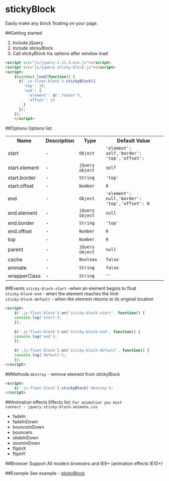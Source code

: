 stickyBlock
===============
Easily make any block floating on your page.

##Getting started
1. Include jQuery
2. Include stickyBlock
3. Call stickyBlock his options after window load

```html
<script src="js/jquery-1.11.3.min.js"></script>
<script src="js/jquery.sticky-block.js"></script>
<script>
    $(window).load(function() {
      $('.js-float-block').stickyBlock({
        'top': 20,
        'end': {
          'element': $('.footer'),
          'offset': 20
        }
      });
    });
    </script>
```

##Options
Options list:
<table>
    <tr>
      <th>Name</td>
      <th>Description</th>
      <th>Type</th>
      <th>Default Value</th>
    </tr>
    <tr>
      <td>start</td>
      <td>-</td>
      <td><code>Object</code></td>
      <td><code>'element': self,'border': 'top','offset': </code></td>
    </tr>
    <tr>
      <td>start.element</td>
      <td>-</td>
      <td><code>jQuery object</code></td>
      <td><code>self</code></td>
    </tr>
    <tr>
      <td>start.border</td>
      <td>-</td>
      <td><code>String</code></td>
      <td><code>'top'</code></td>
    </tr>
    <tr>
      <td>start.offset</td>
      <td>-</td>
      <td><code>Number</code></td>
      <td><code>0</code></td>
    </tr>
    <tr>
      <td>end</td>
      <td>-</td>
      <td><code>Object</code></td>
      <td><code>'element': null,'border': 'top','offset': 0</code></td>
    </tr>
    <tr>
      <td>end.element</td>
      <td>-</td>
      <td><code>jQuery object</code></td>
      <td><code>null</code></td>
    </tr>
    <tr>
      <td>end.border</td>
      <td>-</td>
      <td><code>String</code></td>
      <td><code>'top'</code></td>
    </tr>
    <tr>
      <td>end.offset</td>
      <td>-</td>
      <td><code>Number</code></td>
      <td><code>0</code></td>
    </tr>
    <tr>
      <td>top</td>
      <td>-</td>
      <td><code>Number</code></td>
      <td><code>0</code></td>
    </tr>
    <tr>
      <td>parent</td>
      <td>-</td>
      <td><code>jQuery object</code></td>
      <td><code>null</code></td>
    </tr>
    <tr>
      <td>cache</td>
      <td>-</td>
      <td><code>Boolean</code></td>
      <td><code>false</code></td>
    </tr>
    <tr>
      <td>animate</td>
      <td>-</td>
      <td><code>String</code></td>
      <td><code>false</code></td>
    </tr>
    <tr>
      <td>wrapperClass</td>
      <td>-</td>
      <td><code>String</code></td>
      <td><code>''</code></td>
    </tr>
</table>

##Events
<code>sticky-block-start</code> -when an element begins to float<br>
<code>sticky-block-end</code> - when the element reaches the limit<br>
<code>sticky-block-default</code> - when the element returns to its original location
```html
<script>
    $('.js-float-block').on('sticky-block-start', function() {
    console.log('start');
    });
    
    $('.js-float-block').on('sticky-block-end', function() {
    console.log('end');
    });
    
    $('.js-float-block').on('sticky-block-default', function() {
    console.log('default');
    });
</script>
```

##Methods
<code>destroy</code> - remove element from stickyBlock
```html
<script>
    $('.js-float-block').stickyBlock('destroy');
</script>
```

##Animation effects
Effects list:
 <code>For animation you must connect - jquery.sticky-block-animate.css</code> 
- fadeIn
- fadeInDown
- bounceInDown
- bounceIn
- slideInDown
- zoomInDown
- flipInX
- flipInY

##Browser Support
All modern browsers and IE9+ (animation effects IE10+)

##Example
See example - <a href="https://m-ulyanov.github.io/stickyblock/demo/">stickyBlock</a>
